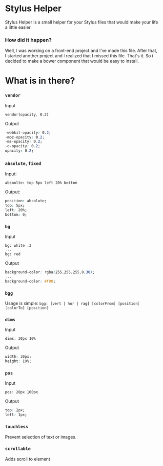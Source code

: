 Stylus Helper
=============

Stylus Helper is a small helper for your Stylus files that would make your life a little easier.

### How did it happen?

Well, I was working on a front-end project and I've made this file. After that, I started another project and I realized that I missed this file. That's it. So i decided to make a bower component that would be easy to install.

# What is in there?

### `vendor`

Input

```stylus
vendor(opacity, 0.2)
```

Output

```css
-webkit-opacity: 0.2;
-moz-opacity: 0.2;
-ms-opacity: 0.2;
-o-opacity: 0.2;
opacity: 0.2;
```

### `absolute`, `fixed`

Input:

```stylus
absoulte: top 5px left 20% bottom
```

Output:
```css
position: absolute;
top: 5px;
left: 20%;
bottom: 0;
```

### `bg`

Input

```stylus
bg: white .3
...
bg: red
```

Output

```css
background-color: rgba(255,255,255,0.30);
...
background-color: #f00;
```

### `bgg`

Usage is simple: `bgg: [vert | hor | rag] [colorFrom] [position] [colorTo] [position]`

### `dims`

Input

```stylus
dims: 30px 10%
```

Output

```css
width: 30px;
height: 10%;
```

### `pos`

Input

```stylus
pos: 20px 100px
```

Output

```css
top: 2px;
left: 1px;
```

### `touchless`

Prevent selection of text or images.

### `scrollable`

Adds scroll to element